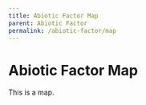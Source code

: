 ```yaml
---
title: Abiotic Factor Map
parent: Abiotic Factor
permalink: /abiotic-factor/map
---
```

# Abiotic Factor Map
This is a map.

<!-- Leaflet CSS -->
<link
  rel="stylesheet"
  href="https://unpkg.com/leaflet@1.9.4/dist/leaflet.css"
  crossorigin=""
/>

<!-- Leaflet JS -->
<script
  src="https://unpkg.com/leaflet@1.9.4/dist/leaflet.js"
  crossorigin=""
></script>

<div id="game-map" style="height: 400px; width: 100%; margin: 1em 0;"></div>

<script src="/assets/js/abiotic-factor-map.js" />